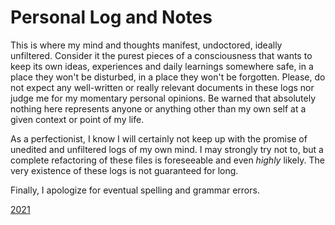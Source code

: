 # Personal Log and Notes

This is where my mind and thoughts manifest, undoctored, ideally unfiltered.
Consider it the purest pieces of a consciousness that wants to keep its own
ideas, experiences and daily learnings somewhere safe, in a place they won't
be disturbed, in a place they won't be forgotten. Please, do not expect any
well-written or really relevant documents in these logs nor judge me for my
momentary personal opinions. Be warned that absolutely nothing here represents
anyone or anything other than my own self at a given context or point of my life.

As a perfectionist, I know I will certainly not keep up with the promise of
unedited and unfiltered logs of my own mind. I may strongly try not to, but
a complete refactoring of these files is foreseeable and even *highly*
likely. The very existence of these logs is not guaranteed for long.

Finally, I apologize for eventual spelling and grammar errors.

[2021](2021)
